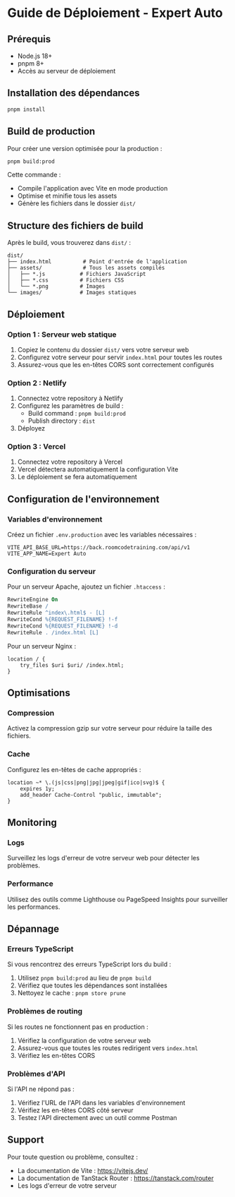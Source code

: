 # Guide de Déploiement - Expert Auto

## Prérequis

- Node.js 18+ 
- pnpm 8+
- Accès au serveur de déploiement

## Installation des dépendances

```bash
pnpm install
```

## Build de production

Pour créer une version optimisée pour la production :

```bash
pnpm build:prod
```

Cette commande :
- Compile l'application avec Vite en mode production
- Optimise et minifie tous les assets
- Génère les fichiers dans le dossier `dist/`

## Structure des fichiers de build

Après le build, vous trouverez dans `dist/` :

```
dist/
├── index.html          # Point d'entrée de l'application
├── assets/             # Tous les assets compilés
│   ├── *.js           # Fichiers JavaScript
│   ├── *.css          # Fichiers CSS
│   └── *.png          # Images
└── images/            # Images statiques
```

## Déploiement

### Option 1 : Serveur web statique

1. Copiez le contenu du dossier `dist/` vers votre serveur web
2. Configurez votre serveur pour servir `index.html` pour toutes les routes
3. Assurez-vous que les en-têtes CORS sont correctement configurés

### Option 2 : Netlify

1. Connectez votre repository à Netlify
2. Configurez les paramètres de build :
   - Build command : `pnpm build:prod`
   - Publish directory : `dist`
3. Déployez

### Option 3 : Vercel

1. Connectez votre repository à Vercel
2. Vercel détectera automatiquement la configuration Vite
3. Le déploiement se fera automatiquement

## Configuration de l'environnement

### Variables d'environnement

Créez un fichier `.env.production` avec les variables nécessaires :

```env
VITE_API_BASE_URL=https://back.roomcodetraining.com/api/v1
VITE_APP_NAME=Expert Auto
```

### Configuration du serveur

Pour un serveur Apache, ajoutez un fichier `.htaccess` :

```apache
RewriteEngine On
RewriteBase /
RewriteRule ^index\.html$ - [L]
RewriteCond %{REQUEST_FILENAME} !-f
RewriteCond %{REQUEST_FILENAME} !-d
RewriteRule . /index.html [L]
```

Pour un serveur Nginx :

```nginx
location / {
    try_files $uri $uri/ /index.html;
}
```

## Optimisations

### Compression

Activez la compression gzip sur votre serveur pour réduire la taille des fichiers.

### Cache

Configurez les en-têtes de cache appropriés :

```nginx
location ~* \.(js|css|png|jpg|jpeg|gif|ico|svg)$ {
    expires 1y;
    add_header Cache-Control "public, immutable";
}
```

## Monitoring

### Logs

Surveillez les logs d'erreur de votre serveur web pour détecter les problèmes.

### Performance

Utilisez des outils comme Lighthouse ou PageSpeed Insights pour surveiller les performances.

## Dépannage

### Erreurs TypeScript

Si vous rencontrez des erreurs TypeScript lors du build :

1. Utilisez `pnpm build:prod` au lieu de `pnpm build`
2. Vérifiez que toutes les dépendances sont installées
3. Nettoyez le cache : `pnpm store prune`

### Problèmes de routing

Si les routes ne fonctionnent pas en production :

1. Vérifiez la configuration de votre serveur web
2. Assurez-vous que toutes les routes redirigent vers `index.html`
3. Vérifiez les en-têtes CORS

### Problèmes d'API

Si l'API ne répond pas :

1. Vérifiez l'URL de l'API dans les variables d'environnement
2. Vérifiez les en-têtes CORS côté serveur
3. Testez l'API directement avec un outil comme Postman

## Support

Pour toute question ou problème, consultez :
- La documentation de Vite : https://vitejs.dev/
- La documentation de TanStack Router : https://tanstack.com/router
- Les logs d'erreur de votre serveur 